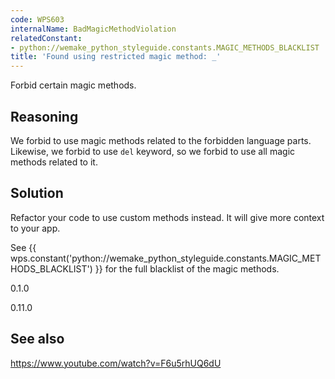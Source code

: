 ```yaml
---
code: WPS603
internalName: BadMagicMethodViolation
relatedConstant:
- python://wemake_python_styleguide.constants.MAGIC_METHODS_BLACKLIST
title: 'Found using restricted magic method: _'
---
```


Forbid certain magic methods.

## Reasoning
We forbid to use magic methods related to the forbidden language
parts. Likewise, we forbid to use `del` keyword, so we forbid to use
all magic methods related to it.

## Solution
Refactor your code to use custom methods instead. It will give more
context to your app.

See {{ wps.constant('python://wemake_python_styleguide.constants.MAGIC_METHODS_BLACKLIST') }} for
the full blacklist of the magic methods.

<div class="versionadded">

0.1.0

</div>

<div class="versionchanged">

0.11.0

</div>

## See also
<https://www.youtube.com/watch?v=F6u5rhUQ6dU>